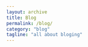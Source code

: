 ```yaml
---
layout: archive
title: Blog
permalink: /blog/
category: "blog"
tagline: "all about bloging"
---
```

